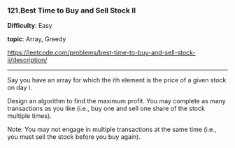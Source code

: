 ### 121.Best Time to Buy and Sell Stock II

**Difficulty**: Easy

**topic**: Array, Greedy

https://leetcode.com/problems/best-time-to-buy-and-sell-stock-ii/description/

***

Say you have an array for which the ith element is the price of a given stock on day i.

Design an algorithm to find the maximum profit. You may complete as many transactions as you like (i.e., buy one and sell one share of the stock multiple times).

Note: You may not engage in multiple transactions at the same time (i.e., you must sell the stock before you buy again).
